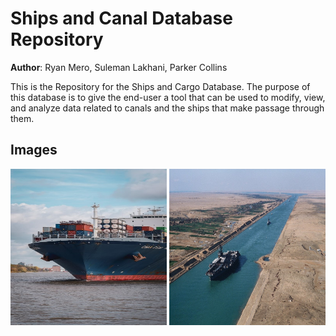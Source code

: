 # Ships and Canal Database Repository

**Author**: Ryan Mero, Suleman Lakhani, Parker Collins

This is the Repository for the Ships and Cargo Database. The purpose of this database is to give the end-user a tool that can be used to modify, view, and analyze data related to canals and the ships that make passage through them. 

## Images
<img src ="/images/shipcargo1.png" height ="250" width = "250"> <img src ="/images/shipcargo2.png" height ="250" width = "250">
